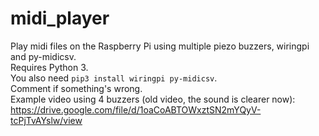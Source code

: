 # midi_player
Play midi files on the Raspberry Pi using multiple piezo buzzers, wiringpi and py-midicsv.<br/>
Requires Python 3.<br/>
You also need <code>pip3 install wiringpi py-midicsv</code>.<br/>
Comment if something's wrong.<br/>
Example video using 4 buzzers (old video, the sound is clearer now): https://drive.google.com/file/d/1oaCoABTOWxztSN2mYQyV-tcPjTvAYslw/view
